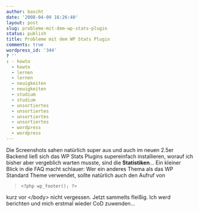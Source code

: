 ```yaml
---
author: bascht
date: '2008-04-09 16:26:40'
layout: post
slug: probleme-mit-dem-wp-stats-plugin
status: publish
title: Probleme mit dem WP Stats Plugin
comments: true
wordpress_id: '344'
? ''
: - howto
  - howto
  - lernen
  - lernen
  - neuigkeiten
  - neuigkeiten
  - studium
  - studium
  - unsortiertes
  - unsortiertes
  - unsortiertes
  - unsortiertes
  - wordpress
  - wordpress
---
```


Die Screenshots sahen natürlich super aus und auch im neuen 2.5er
Backend ließ sich das WP Stats Plugins supereinfach installieren,
worauf ich bisher aber vergeblich warten musste, sind die
**Statistiken**... Ein kleiner Blick in die FAQ macht schlauer: Wer
ein anderes Thema als das WP Standard Theme verwendet, sollte
natürlich auch den Aufruf von
> `<?php wp_footer(); ?>`

kurz vor </body\> nicht vergessen. Jetzt sammelts fleißig. Ich werd
berichten und mich erstmal wieder CoD zuwenden...


